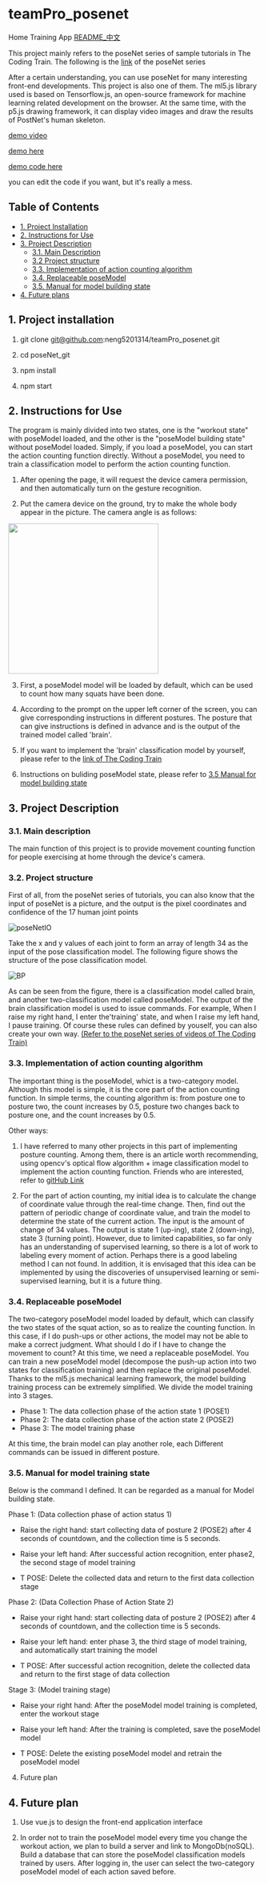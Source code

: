 
# teamPro_posenet 
Home Training App [README_中文](README.md)

This project mainly refers to the poseNet series of sample tutorials in The Coding Train. The following is the [link](https://www.youtube.com/watch?v=OIo-DIOkNVg) of the poseNet series 

After a certain understanding, you can use poseNet for many interesting front-end developments. This project is also one of them. The ml5.js library used is based on Tensorflow.js, an open-source framework for machine learning related development on the browser. At the same time, with the p5.js drawing framework, it can display video images and draw the results of PostNet's human skeleton. 

[demo video](https://youtu.be/bdjgAKKz1qM)

[demo here](https://editor.p5js.org/neng5201314/present/3mnRCUHME)

[demo code here](https://editor.p5js.org/neng5201314/sketches/3mnRCUHME)

you can edit the code if you want, but it's really a mess. 

## Table of Contents
 * [1. Project Installation](#y1)
 * [2. Instructions for Use](#y2) 
 * [3. Project Description](#y3) 
    * [3.1. Main Description](#y31) 
    * [3.2 Project structure](#y32) 
    * [3.3. Implementation of action counting algorithm](#y33) 
    * [3.4. Replaceable poseModel](#y34) 
    * [3.5. Manual for model building state](#y35) 
* [4. Future plans](#y4)

<h2 id=y1> 1. Project installation  </h2>


1. git clone git@github.com:neng5201314/teamPro_posenet.git

2. cd poseNet_git

3. npm install

4. npm start

<h2 id=y2> 2. Instructions for Use  </h2>

The program is mainly divided into two states, one is the "workout state" with poseModel loaded, and the other is the "poseModel building state" without poseModel loaded. Simply, if you load a poseModel, you can start the action counting function directly. Without a poseModel, you need to train a classification model to perform the action counting function. 

1. After opening the page, it will request the device camera permission, and then automatically turn on the gesture recognition. 

2. Put the camera device on the ground, try to make the whole body appear in the picture. The camera angle is as follows: 

<img src="MD_images/ready.png" width="300"></img>

3. First, a poseModel model will be loaded by default, which can be used to count how many squats have been done. 

4. According to the prompt on the upper left corner of the screen, you can give corresponding instructions in different postures. The posture that can give instructions is defined in advance and is the output of the trained model called 'brain'. 

5. If you want to implement the 'brain' classification model by yourself, please refer to the [link of The Coding Train](https://www.youtube.com/watch?v=OIo-DIOkNVg)  

6. Instructions on buliding poseModel state, please refer to [3.5 Manual for model building state](#35)



<h2 id=y3> 3. Project Description  </h2>
 
 <h3 id="y31"> 3.1. Main description</h3>

 The main function of this project is to provide movement counting function for people exercising at home through the device's camera. 
 
 <h3 id="y32">  3.2. Project structure </h3>

 First of all, from the poseNet series of tutorials, you can also know that the input of poseNet is a picture, and the output is the pixel coordinates and confidence of the 17 human joint points
 
 ![poseNetIO](MD_images/poseNetIO.png) 
 
 Take the x and y values ​​of each joint to form an array of length 34 as the input of the pose classification model. The following figure shows the structure of the pose classification model.

 ![BP](MD_images/BP.png) 
 
 As can be seen from the figure, there is a classification model called brain, and another two-classification model called poseModel. The output of the brain classification model is used to issue commands. For example, When I raise my right hand, I enter the'training' state, and when I raise my left hand, I pause training. Of course these rules can defined by youself, you can also create your own way. [(Refer to the poseNet series of videos of The Coding Train)](https://www.youtube.com/watch?v=OIo-DIOkNVg)
 
 <h3 id="y33">   3.3. Implementation of action counting algorithm </h3>

 The important thing is the poseModel, whict is a two-category model. Although this model is simple, it is the core part of the action counting function. In simple terms, the counting algorithm is: from posture one to posture two, the count increases by 0.5, posture two changes back to posture one, and the count increases by 0.5.

 Other ways:

 1. I have referred to many other projects in this part of implementing posture counting. Among them, there is an article worth recommending, using opencv's optical flow algorithm + image classification model to implement the action counting function. Friends who are interested, refer to [gitHub Link](https://github.com/artkulakworkout-movement-counting)

 2. For the part of action counting, my initial idea is to calculate the change of coordinate value through the real-time change. Then, find out the pattern of periodic change of coordinate value, and train the model to determine the state of the current action. The input is the amount of change of 34 values. The output is state 1 (up-ing), state 2 (down-ing), state 3 (turning point). However, due to limited capabilities, so far only has an understanding of supervised learning, so there is a lot of work to labeling every moment of action. Perhaps there is a good labeling method I can not found. In addition, it is envisaged that this idea can be implemented by using the discoveries of unsupervised learning or semi-supervised learning, but it is a future thing.
 
 <h3 id="y34">  3.4. Replaceable poseModel </h3>
 
 The two-category poseModel model loaded by default, which can  classify the two states of the squat action, so as to realize the counting function. In this case, if I do push-ups or other actions, the model may not be able to make a correct judgment.
 What should I do if I have to change the movement to count? At this time, we need a replaceable poseModel. You can train a new poseModel model (decompose the push-up action into two states for classification training) and then replace the original poseModel. Thanks to the ml5.js mechanical learning framework, the model building training process can be extremely simplified. We divide the model training into 3 stages. 
 * Phase 1: The data collection phase of the action state 1 (POSE1) 
 * Phase 2: The data collection phase of the action state 2 (POSE2) 
 * Phase 3: The model training phase 
 
 At this time, the brain model can play another role, each Different commands can be issued in different posture. 
 
 <h3 id="y35">  3.5. Manual for model training state </h3>
 
 Below is the command I defined. It can be regarded as a manual for Model building state.

 Phase 1: (Data collection phase of action status 1)

 * Raise the right hand: start collecting data of posture 2 (POSE2) after 4 seconds of countdown, and the collection time is 5 seconds.
 
 * Raise your left hand: After successful action recognition, enter phase2, the second stage of model training 
 
 * T POSE: Delete the collected data and return to the first data collection stage

 Phase 2: (Data Collection Phase of Action State 2)

 * Raise your right hand: start collecting data of posture 2 (POSE2) after 4 seconds of countdown, and the collection time is 5 seconds.

 * Raise your left hand: 
 enter phase 3, the third stage of model training, and automatically start training the model 

 * T POSE: After successful action recognition, delete the collected data and return to the first stage of data collection

 Stage 3: (Model training stage) 

 * Raise your right hand: After the poseModel model training is completed, enter the workout stage

 * Raise your left hand: After the training is completed, save the poseModel model 
 
 * T POSE: Delete the existing poseModel model and retrain the poseModel model 
 
 4. Future plan 
<h2 id=y4> 4. Future plan  </h2>


 1. Use vue.js to design the front-end application interface

 2. In order not to train the poseModel model every time you change the workout action, we plan to build a server and link to MongoDb(noSQL). Build a database that can store the poseModel classification models trained by users. After logging in, the user can select the two-category poseModel model of each action saved before.

